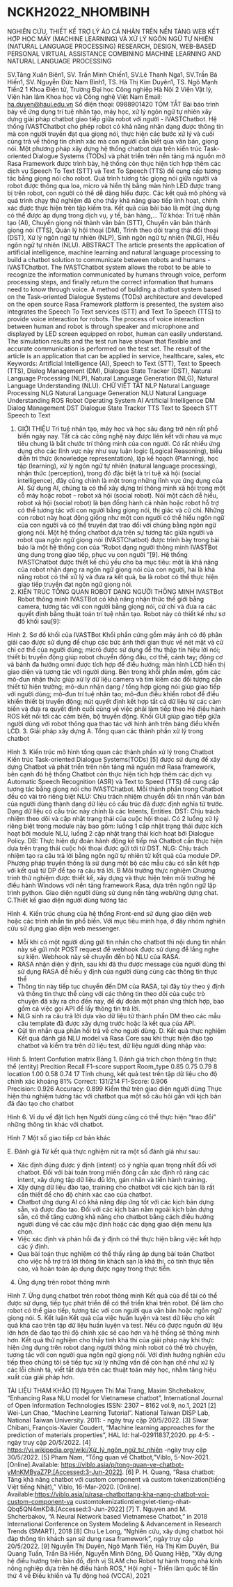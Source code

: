 # NCKH2022_NHOMBINH

NGHIÊN CỨU, THIẾT KẾ TRỢ LÝ ẢO CÁ NHÂN TRÊN NỀN TẢNG WEB KẾT HỢP HỌC MÁY (MACHINE LEARNING) VÀ XỬ LÝ NGÔN NGỮ TỰ NHIÊN (NATURAL LANGUAGE PROCESSING)
RESEARCH, DESIGN, WEB-BASED PERSONAL VIRTUAL ASSISTANCE COMBINING MACHINE LEARNING AND NATURAL LANGUAGE PROCESSING

SV.Tăng Xuân Biên1, SV. Trần Minh Chiến1, SV.Lê Thanh Nga1,
SV.Trần Bá Hiến1, SV. Nguyễn Đức Nam Bình1,
TS. Hà Thị Kim Duyên1, TS. Ngô Mạnh Tiến2
1 Khoa Điện tử, Trường Đại học Công nghiệp Hà Nội
2 Viện Vật lý, Viện hàn lâm Khoa học và Công nghệ Việt Nam
Email: ha.duyen@haui.edu.vn
Số điện thoại: 0988901420
TÓM TẮT
Bài báo trình bày về ứng dụng trí tuệ nhân tạo, máy học, xử lý ngôn ngữ tự nhiên xây dựng giải pháp chatbot giao tiếp giữa robot với người - IVASTChatbot. Hệ thống IVASTChatbot cho phép robot có khả năng nhận dạng được thông tin mà con người truyền đạt qua giọng nói, thực hiện các bước xử lý và cuối cùng trả về thông tin chính xác mà con người cần biết qua văn bản, giọng nói. Một phương pháp xây dựng hệ thống chatbot dựa trên kiến trúc Task-oriented Dialogue Systems (TODs) và phát triển trên nền tảng mã nguồn mở Rasa Framework được trình bày, hệ thống còn thực hiện tích hợp thêm các dịch vụ Speech To Text (STT) và Text To Speech (TTS) để cung cấp tương tác bằng giọng nói cho robot. Quá trình tương tác giọng nói giữa người và robot được thông qua loa, micro và hiển thị bằng màn hình LED được trang bị trên robot, con người có thể dễ dàng hiểu được. Các kết quả mô phỏng và quá trình chạy thử nghiệm đã cho thấy khả năng giao tiếp linh hoạt, chính xác được thực hiện trên tập kiếm tra. Kết quả của bài báo là một ứng dụng có thể được áp dụng trong dịch vụ, y tế, bán hàng,... 
Từ khóa: Trí tuệ nhân tạo (AI), Chuyển giọng nói thành văn bản (STT), Chuyển văn bản thành giọng nói (TTS), Quản lý hội thoại (DM), Trình theo dõi trạng thái đối thoại (DST), Xử lý ngôn ngữ tự nhiên (NLP), Sinh ngôn ngữ tự nhiên (NLG), Hiểu ngôn ngữ tự nhiên (NLU).
ABSTRACT
The article presents the application of artificial intelligence, machine learning and natural language processing to build a chatbot solution to communicate between robots and humans - IVASTChatbot. The IVASTChatbot system allows the robot to be able to recognize the information communicated by humans through voice, perform processing steps, and finally return the correct information that humans need to know through voice. A method of building a chatbot system based on the Task-oriented Dialogue Systems (TODs) architecture and developed on the open source Rasa Framework platform is presented, the system also integrates the Speech To Text services (STT) and Text To Speech (TTS) to provide voice interaction for robots. The process of voice interaction between human and robot is through speaker and microphone and displayed by LED screen equipped on robot, human can easily understand. The simulation results and the test run have shown that flexible and accurate communication is performed on the test set. The result of the article is an application that can be applied in service, healthcare, sales, etc
Keywords: Artificial Intelligence (AI), Speech to Text (STT), Text to Speech (TTS), Dialog Management (DM), Dialogue State Tracker (DST), Natural Language Processing (NLP), Natural Language Generation (NLG), Natural Language Understanding (NLU).
CHỮ VIẾT TẮT
NLP	Natural Language Processing
NLG	Natural Language Generation
NLU	Natural Language Understanding
ROS	Robot Operating System
AI	Artificial Intelligence
DM	Dialog Management
DST	Dialogue State Tracker
TTS	Text to Speech
STT	Speech to Text
1. GIỚI THIỆU
Trí tuệ nhân tạo, máy học và học sâu đang trở nên rất phổ biến ngày nay. Tất cả các công nghệ này được liên kết với nhau và mục tiêu chung là bắt chước trí thông minh của con người. Có rất nhiều ứng dụng cho các lĩnh vực này như suy luận logic (Logical Reasoning), biểu diễn tri thức (knowledge representation), lập kế hoạch (Planning), học tập (learning), xử lý ngôn ngữ tự nhiên (natural language processing), nhận thức (perception), trong đó đặc biệt là trí tuệ xã hội (social intelligence), đây cũng chính là một trong những lĩnh vực ứng dụng của AI. Sử dụng AI, chúng ta có thể xây dựng trí thông minh xã hội trong một cỗ máy hoặc robot – robot xã hội (social robot). Nói một cách dễ hiểu, robot xã hội (social robot) là bạn đồng hành cá nhân hoặc robot hỗ trợ có thể tương tác với con người bằng giọng nói, thị giác và cử chỉ. Những con robot này hoạt động giống như một con người có thể hiểu ngôn ngữ của con người và có thể truyền đạt trao đổi với chúng bằng ngôn ngữ giọng nói.
Một hệ thống chatbot dựa trên sự tương tác giữa người và robot qua ngôn ngữ giọng nói (IVASTChatbot) được trình bày trong bài báo là một hệ thống con của “Robot dạng người thông minh IVASTBot ứng dụng trong giao tiếp, phục vụ con người ”[9]. Hệ thống IVASTChatbot được thiết kế chủ yếu cho ba mục tiêu: một là khả năng của robot nhận dạng ra ngôn ngữ giọng nói của con người, hai là khả năng robot có thể xử lý và đưa ra kết quả, ba là robot có thể thực hiện giao tiếp truyền đạt ngôn ngữ giọng nói.
2. KIẾN TRÚC TỔNG QUAN ROBOT DẠNG NGƯỜI THÔNG MINH IVASTBot
Robot thông minh IVASTBot có khả năng nhận thức thế giới bằng camera, tương tác với con người bằng giọng nói, cử chỉ và đưa ra các quyết định bằng thuật toán trí tuệ nhân tạo. Robot này có thiết kế như sơ đồ khối sau[9]:
 
Hình 2. Sơ đồ khối của IVASTBot 
Khối phần cứng gồm máy ảnh có độ phân giải cao được sử dụng để chụp các bức ảnh thời gian thực về nét mặt và cử chỉ cơ thể của người dùng; micrô được sử dụng để thu thập tín hiệu lời nói; thiết bị truyền động giúp robot chuyển động đầu, cơ thể, cánh tay; động cơ và bánh đa hướng omni được tích hợp để điều hướng; màn hình LCD hiển thị giao diện và tương tác với người dùng. 
Bên trong khối phần mềm, gồm các mô-đun nhận thức giúp xử lý dữ liệu camera và tìm kiếm các đối tượng cần thiết từ hiện trường; mô-dun nhận dạng / tổng hợp giọng nói giúp giao tiếp với người dùng; mô-đun trí tuệ nhân tạo; mô-đun điều khiển robot để điều khiển thiết bị truyền động; nút quyết định kết hợp tất cả dữ liệu từ các cảm biến và đưa ra quyết định cuối cùng về việc phải làm tiếp theo Hệ điều hành ROS kết nối tới các cảm biến, bộ truyền động. Khối GUI giúp giao tiếp giữa người dùng với robot thông qua thao tác với hình ảnh trên bảng điều khiển LCD.
3. Giải pháp xây dựng
A. Tổng quan các thành phần xử lý trong chatbot
 
Hình 3. Kiến trúc mô hình tổng quan các thành phần xử lý trong Chatbot
Kiến trúc Task-oriented Dialogue Systems(TODs) [5] được sử dụng để xây dựng Chatbot và phát triển trên nền tảng mã nguồn mở Rasa framework, bên cạnh đó hệ thống Chatbot còn thực hiện tích hợp thêm các dịch vụ Automatic Speech Recognition (ASR) và Text to Speed (TTS) để cung cấp tương tác bằng giọng nói cho IVASTChatbot.
Mỗi thành phần trong Chatbot đều có vài trò riêng biệt
NLU: Chịu trách nhiệm chuyển đổi tin nhắn văn bản của người dùng thành dạng dữ liệu có cấu trúc đã được định nghĩa từ trước. Dạng dữ liệu có cấu trúc này chính là các Intents, Entities.
DST: Chịu trách nhiệm theo dõi và cập nhật trạng thái của cuộc hội thoại. Có 2 luồng xử lý riêng biệt trong module này bao gồm: luồng 1 cấp nhật trạng thái được kích hoạt bởi module NLU, luồng 2 cập nhật trạng thái kích hoạt bởi Dialogue Policy. 
DB: Thực hiện dự đoán hành động kế tiếp mà Chatbot cần thực hiện dựa trên trạng thái cuộc hội thoại được gửi tới từ DST.
NLG: Chịu trách nhiệm tạo ra câu trả lời bằng ngôn ngữ tự nhiên từ kết quả của module DP. Phương pháp truyền thống là sử dụng một bộ các mẫu câu có sẵn kết hợp với kết quả từ DP để tạo ra câu trả lời.
B Môi trường thực nghiệm
Chương trình thử nghiệm được thiết kế, xây dựng và thực hiện trên môi trường hệ điều hành Windows với nền tảng framework Rasa, dựa trên ngôn ngữ lập trình python. Giao diện người dùng sử dụng nền tảng web/ứng dựng chat.
C.Thiết kế giao diện người dùng tương tác
 
Hình 4. Kiến trúc chung của hệ thống
Front-end sử dụng giao diện web hoặc các trình nhắn tin phổ biến. Với mục tiêu minh họa, ở đây nhóm nghiên cứu sử dụng giao diện web messenger.
-	Mỗi khi có một người dùng gửi tin nhắn cho chatbot thì nội dung tin nhắn này sẽ gửi một POST request để webhook được sử dụng để lắng nghe sự kiện. Webhook này sẽ chuyển đển bộ NLU của RASA.
-	RASA nhận diện ý định, sau khi đã thu được message của người dùng thì sử dụng RASA để hiểu ý định của người dùng cùng các thông tin thực thể
-	Thông tin này tiếp tục chuyển đến DM của RASA, tại đây tùy theo ý định và thông tin thực thể cùng với các thông tin theo dõi của cuộc trò chuyện đã xảy ra cho đến nay, để dự đoán một phản ứng thích hợp, bao gồm cả việc gọi API để lấy thông tin trả lời.
-	NLG sinh ra câu trả lời dựa vào dữ liệu từ thành phần DM theo các mẫu câu template đã được xây dựng trước hoặc là kết qua của API.
-	Gửi tin nhắn qua phản hồi trả về cho người dùng.
D. Kết quả thực nghiệm
Kết quả đánh giá NLU model và Rasa Core sau khi thực hiện đào tạo chatbot và kiểm tra trên dữ liệu test, dữ liệu người dùng nhập vào:
 
Hình 5.  Intent Confution matrix
Bảng 1. Đánh giá trích chọn thông tin thực thể (entity)
	Precition	Recall	F1-score	support
Room_type	0.85	0.75	0.79	8
location	1.00	0.58	0.74	17
Tính chung, kết quả test trên tập dữ liệu cho độ chính xác khoảng 81%
Correct:	131/214
F1-Score:	0.906	
Precision:	0.926
Accuracy:	0.899
Kiểm thử trên giao diện người dùng
Thực hiện thủ nghiệm tương tác với chatbot qua một số câu hỏi gần với kịch bản đã đào tạo cho chatbot
 
Hình 6. Ví dụ về đặt lịch hẹn
Người dùng cũng có thể thực hiện “trao đổi” những thông tin khác với chatbot.
 
Hình 7 Một số giao tiếp cơ bản khác

E. Đánh giá
Từ kết quả thực nghiệm rút ra một số đánh giá như sau:
-	Xác định đúng được ý định (intent) có ý nghĩa quan trọng nhất đối với
chatbot. Đối với bài toán trong miền đóng cần xác định rõ ràng các intent, xây dựng tập dữ liệu đủ lớn, gán nhãn và tiến hành training.
-	Xây dựng dữ liệu đào tạo, training cho chatbot với các kịch bản là rất cần
thiết để cho độ chính xác cao của chatbot.
-	Chatbot ứng dụng AI có khả năng đáp ứng tốt với các kịch bản dựng sẵn, và
được đào tạo. Đối với các kịch bản nằm ngoài kịch bản dựng sẵn, có thể tăng cường khả năng cho chatbot bằng cách điều hướng người dùng về các câu mặc định hoặc các dạng giao diện menu lựa chọn.
-	Việc xác định và phản hồi đa ý định có thể thực hiện bằng việc kết hợp các ý định.
-	Qua bài toán thực nghiệm có thể thấy rằng áp dụng bài toán Chatbot cho việc
hỗ trợ trả lời thông tin khách sạn là khả thi, có tính thực tiễn cao, và hoàn toàn áp dụng được ngay trong thực tiễn.
4. Ứng dụng trên robot thông minh
 
Hình 7. Ứng dụng chatbot trên robot thông minh
Kết quả của đề tài có thể được sử dụng, tiếp tục phát triển để có thể triển khai trên robot. Để làm cho robot có thể giao tiếp, tương tác với con người qua văn bản hoặc ngôn ngữ giọng nói. 
5. Kết luận
Kết quả của việc huấn luyện và test dữ liệu cho kết quả khá cao trên tập dữ liệu huấn luyện và test. Nếu có được nguồn dữ liệu lớn hơn đẻ đào tạo thì độ chính xác sẽ cao hơn và hệ thống sẽ thông minh hơn. Kết quả thử nghiệm cho thấy tính khả thi của giải pháp này khi thực hiện ứng dụng trên robot dạng người thông minh robot có thể trò chuyện, tương tác với con người qua ngôn ngữ giọng nói. Với định hướng nghiên cứu tiếp theo chúng tôi sẽ tiếp tục xử lý những vấn đề còn hạn chế như xử lý các lỗi chính tả, viết tắt dựa trên các thuật toán máy học, nhằm tăng hiệu xuất của giải pháp hơn.
 

TÀI LIỆU THAM KHẢO
[1]	Nguyen Thi Mai Trang, Maxim Shchebakov, “Enhancing Rasa NLU model for Vietnamese chatbot”, International Journal of Open Information Technologies ISSN: 2307 – 8162 vol.9, no.1, 2021
[2]	Wei-Lun Chao, “Machine Learning Tutorial”. National Taiwan DISP Lab, National Taiwan University. 2011:  - ngày truy cập 20/5/2022.
[3]	Siwar Chibani, François-Xavier Coudert, “Machine learning approaches for the prediction of materials properties”, HAL Id: hal-02911837,2020. pp 4-5:  -ngày truy cập 20/5/2022.
[4]	https://vi.wikipedia.org/wiki/Xử_lý_ngôn_ngữ_tự_nhiên   -ngày truy cập 30/5/2022.
[5]	Pham Nam, “Tổng quan về Chatbot,”Viblo, 5-Nov-2021.[Online].Available: https://viblo.asia/p/tong-quan-ve-chatbot-yMnKMByaZ7P.[Accessed:3-Jun-2022].
[6]	P. H. Quang, “Rasa chatbot: Tăng khả năng chatbot với custom
component và custom tokenization(tiếng Việt tiếng Nhật),” Viblo,
16-Mar-2020. [Online]. Available:https://viblo.asia/p/rasa-chatbottang-kha-nang-chatbot-voi-custom-component-va customtokenizationtiengviet-tieng-nhat-Qbq5QN4mKD8.[Accessed:3-Jun-2022]
[7]	T. Nguyen and M. Shcherbakov, “A Neural Network based
Vietnamese Chatbot,” in 2018 International Conference on System
Modeling & Advancement in Research Trends (SMART), 2018
[8]	Chu Le Long, “Nghiên cứu, xây dựng chatbot hỏi đáp thông tin khách sạn sử dụng rasa framework”, ngày truy cập 20/5/2022.
[9]	Nguyễn Thị Duyên, Ngô Mạnh Tiến, Hà Thị Kim Duyên, Bùi Quang Tuấn, Trần Bá Hiến, Nguyễn Minh Đông, Đỗ Quang Hiệp, "Xây dựng hệ điều hướng trên bản đồ, định vị SLAM cho Robot tự hành trong nhà kính nông nghiệp dựa trên hệ điều hành ROS," Hội nghị - Triển lãm quốc tế lần thứ 4 về Điều khiển và Tự động hoá (VCCA), 2021

